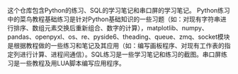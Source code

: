 这个仓库包含Python的练习、SQL的学习笔记和串口屏的学习笔记。
Python练习中的菜鸟教程基础练习是针对Python基础知识的一些习题（如：对现有字符串进行排序、数组元素交换后重新组合、数字的计算），matplotlib、numpy、pandas、openpyxl、os、re、pyside6、theading、queue、zmq、socket模块是根据教程做的一些练习和笔记及其应用（如：编写画板程序、对现有工作表的指定列进行计算、进程间通信）。SQL练习是一些学习笔记和练习的截图。串口屏练习是一些教程及用LUA脚本编写应用程序。
